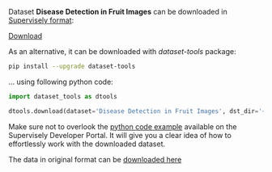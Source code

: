 Dataset **Disease Detection in Fruit Images** can be downloaded in [Supervisely format](https://developer.supervisely.com/api-references/supervisely-annotation-json-format):

 [Download](https://assets.supervisely.com/supervisely-supervisely-assets-public/teams_storage/6/b/7z/HQ9kVDeBBucsuiEawggkrVz4agRyiP3bkSJy9SQQc2t3CuMx5g6nIlpMJuS8hrK2Rm27ozDxKL8wkFDwmyEJiAlTKMK1RsScMok00eiLaTEECiYR3BGJ5U7MowqI.tar)

As an alternative, it can be downloaded with *dataset-tools* package:
``` bash
pip install --upgrade dataset-tools
```

... using following python code:
``` python
import dataset_tools as dtools

dtools.download(dataset='Disease Detection in Fruit Images', dst_dir='~/dataset-ninja/')
```
Make sure not to overlook the [python code example](https://developer.supervisely.com/getting-started/python-sdk-tutorials/iterate-over-a-local-project) available on the Supervisely Developer Portal. It will give you a clear idea of how to effortlessly work with the downloaded dataset.

The data in original format can be [downloaded here](https://github.com/QuIIL/Dataset-Region-Aggregated-Attention-CNN-for-Disease-Detection-in-Fruit-Images/archive/refs/heads/main.zip)